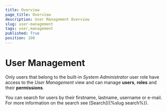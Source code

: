 ```yaml
---
title: Overview
page_title: Overview
description: User Management Overview
slug: user-management
tags: user,management
published: True
position: 100
---
```


# User Management



Only users that belong to the built-in *System Administrator* user role have access to the *User Management* view and can manage **users**, **roles** and their **permissions**.

You can search for users by their firstname, lastname, username or e-mail. For more information on the search see [Search]({%slug search%}).
